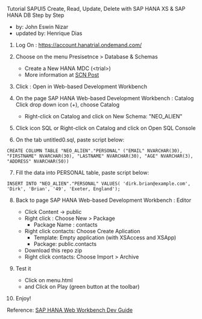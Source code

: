 Tutorial SAPUI5 Create, Read, Update, Delete with SAP HANA XS & SAP HANA DB Step by Step
- by: John Eswin Nizar
- updated by: Henrique Dias

1. Log On : https://account.hanatrial.ondemand.com/

2. Choose on the menu Presisetnce > Database & Schemas

   * Create a New HANA MDC (\<trial\>)
   * More information at [SCN Post](http://scn.sap.com/community/developer-center/cloud-platform/blog/2016/01/13/sap-hana-multitenant-database-containers-mdc-scenarios-now-on-trial-landscape)

3. Click : Open in Web-based Development Workbench

4. On the page SAP HANA Web-based Development Workbench : Catalog 
   Click drop down icon (+), choose Catalog

   * Right-click on Catalog and click on New Schema: "NEO_ALIEN"

5. Click icon SQL or Right-click on Catalog and click on Open SQL Console
  
6. On the tab untitled0.sql, paste script below:
  ```
  CREATE COLUMN TABLE "NEO_ALIEN"."PERSONAL" ("EMAIL" NVARCHAR(30), "FIRSTNAME" NVARCHAR(30), "LASTNAME" NVARCHAR(30), "AGE" NVARCHAR(3), "ADDRESS" NVARCHAR(50))
  ```

7. Fill the data into PERSONAL table, paste script below:
 ```
 INSERT INTO "NEO_ALIEN"."PERSONAL" VALUES( 'dirk.brian@example.com', 'Dirk', 'Brian', '49', 'Exeter, England');
 ```

8. Back to page SAP HANA Web-based Development Workbench : Editor
   - Click Content -> public
   - Right click : Choose New > Package
      - Package Name : contacts  
   - Right click contacts: Choose Create Aplication
      - Template: Empty application (with XSAccess and XSApp)
      - Package: public.contacts

   * Download this repo zip
   * Right click contacts: Choose Import > Archive

9. Test it
   * Click on menu.html 
   * and Click on Play (green button at the toolbar)

10. Enjoy!

Reference: [SAP HANA Web Workbench Dev Guide](http://help.sap.com/hana/SAP_HANA_Developer_Guide_for_SAP_HANA_Web_Workbench_en.pdf)
